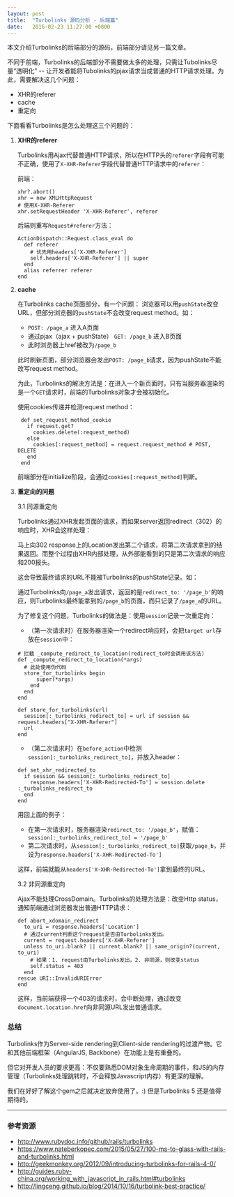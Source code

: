```yaml
---
layout: post
title:  "Turbolinks 源码分析 - 后端篇"
date:   2016-02-23 11:27:00 +0800
---
```


本文介绍Turbolinks的后端部分的源码，前端部分请见另一篇文章。

不同于前端，Turbolinks的后端部分不需要做太多的处理，只需让Tubolinks尽量“透明化” -- 让开发者能将Tubolinks的pjax请求当成普通的HTTP请求处理。为此，需要解决这几个问题：

- XHR的referer
- cache
- 重定向

下面看看Turbolinks是怎么处理这三个问题的：

1. **XHR的referer**

   Turbolinks用Ajax代替普通HTTP请求，所以在HTTP头的`referer`字段有可能不正确，使用了`X-XHR-Referer`字段代替普通HTTP请求中的`referer`：

   前端：

       xhr?.abort()
       xhr = new XMLHttpRequest
       # 使用X-XHR-Referer
       xhr.setRequestHeader 'X-XHR-Referer', referer

   后端则重写`Request#referer`方法：

       ActionDispatch::Request.class_eval do
         def referer
           # 优先用headers['X-XHR-Referer']
           self.headers['X-XHR-Referer'] || super
         end
         alias referrer referer
       end

2. **cache**

    在Turbolinks cache页面部分，有一个问题： 浏览器可以用`pushState`改变URL，但部分浏览器的`pushState`不会改变request method。如：

    - `POST: /page_a` 进入A页面
    - 通过pjax（ajax + pushState） `GET: /page_b` 进入B页面
    - 此时浏览器上href被改为`/page_b`

    此时刷新页面，部分浏览器会发出`POST: /page_b`请求，因为pushState不能改写request method。

    为此，Turbolinks的解决方法是：在进入一个新页面时，只有当服务器渲染的是一个`GET`请求时，前端的Turbolinks对象才会被初始化。

    使用cookies传递并检测request method：

        def set_request_method_cookie
          if request.get?
            cookies.delete(:request_method)
          else
            cookies[:request_method] = request.request_method # POST, DELETE
          end
        end

    前端部分在initialize阶段，会通过`cookies[:request_method]`判断。

3. **重定向的问题**

    3.1 同源重定向

      Turbolinks通过XHR发起页面的请求，而如果server返回redirect（302）的响应时，XHR会这样处理：

      马上向302 response上的Location发出第二个请求，将第二次请求拿到的结果返回。而整个过程由XHR内部处理，从外部能看到的只是第二次请求的响应和200报头。

      这会导致最终请求的URL不能被Turbolinks的pushState记录。如：

      通过Turbolinks向`/page_a`发出请求，返回的是`redirect_to: '/page_b'`的响应，则Turbolinks最终能拿到的`/page_b`的页面，而只记录了`/page_a`的URL。

      为了修复这个问题，Turbolinks的做法是：使用`session`记录一次重定向：

      - （第一次请求时）在服务器渲染一个redirect响应时，会把`target url`存放在`session`中：

       # 拦截 _compute_redirect_to_location(redirect_to时会调用该方法)
       def _compute_redirect_to_location(*args)
         # 此处使用伪代码
         store_for_turbolinks begin
             super(*args)
           end
         end
       end

       def store_for_turbolinks(url)
         session[:_turbolinks_redirect_to] = url if session && request.headers["X-XHR-Referer"]
         url
       end

      - （第二次请求时）在`before_action`中检测`session[:_turbolinks_redirect_to]`，并放入header：

       def set_xhr_redirected_to
         if session && session[:_turbolinks_redirect_to]
           response.headers['X-XHR-Redirected-To'] = session.delete :_turbolinks_redirect_to
         end
       end

      用回上面的例子：

      - 在第一次请求时，服务器渲染``redirect_to: '/page_b'``，赋值：`session[:_turbolinks_redirect_to] = '/page_b'`
      - 第二次请求时，从`session[:_turbolinks_redirect_to]`获取`/page_b`，并设为`response.headers['X-XHR-Redirected-To']`

      这样，前端就能从`headers['X-XHR-Redirected-To']`拿到最终的URL。

    3.2 非同源重定向

      Ajax不能处理CrossDomain。Turbolinks的处理方法是：改变Http status，通知前端通过浏览器发出普通HTTP请求：

       def abort_xdomain_redirect
         to_uri = response.headers['Location']
         # 通过current判断这个request是否由Turbolinks发出。
         current = request.headers['X-XHR-Referer']
         unless to_uri.blank? || current.blank? || same_origin?(current, to_uri)
           # 如果：1. request由Turbolinks发出，2. 非同源，则改变status
           self.status = 403
         end
       rescue URI::InvalidURIError
       end

      这样，当前端获得一个403的请求时，会中断处理，通过改变`document.location.href`向非同源URL发出普通请求。

### 总结
   Turbolinks作为Server-side rendering到Client-side rendering的过渡产物。它和其他前端框架（AngularJS, Backbone）在功能上是有重叠的。

   但它对开发人员的要求更高：不仅要熟悉DOM对象生命周期的事件，和JS的内存管理（Turbolinks处理跳转时，不会释放Javascript内存）有更深的理解。

   我们在好好了解这个gem之后就决定放弃使用了。:) 但是Turbolinks 5 还是值得期待的。

---

### 参考资源

   - http://www.rubydoc.info/github/rails/turbolinks
   - https://www.nateberkopec.com/2015/05/27/100-ms-to-glass-with-rails-and-turbolinks.html
   - http://geekmonkey.org/2012/09/introducing-turbolinks-for-rails-4-0/
   - http://guides.ruby-china.org/working_with_javascript_in_rails.html#turbolinks
   - http://lingceng.github.io/blog/2014/10/16/turbolink-best-practice/
